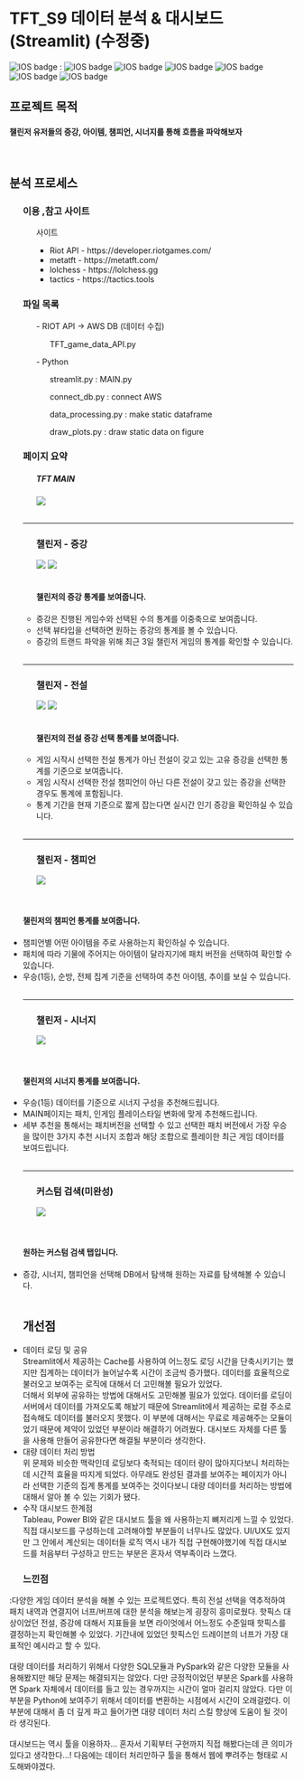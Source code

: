<h1> TFT_S9 데이터 분석 & 대시보드 (Streamlit) (수정중) </h1>

![IOS badge](https://img.shields.io/badge/python-3.7-blue?style=flat-square&logo=python&logoColor=ffdd54&style=plastic)  : 
![IOS badge](https://img.shields.io/badge/-streamlit-lightgrey)
![IOS badge](https://img.shields.io/badge/-pyspark-lightgrey)
![IOS badge](https://img.shields.io/badge/-pandas-lightgrey)
![IOS badge](https://img.shields.io/badge/-numpy-lightgrey)
![IOS badge](https://img.shields.io/badge/-matplotlib-lightgrey)
![IOS badge](https://img.shields.io/badge/-plotly-lightgrey)



<h2> 프로젝트 목적 </h2>
<h4> 챌린저 유저들의 증강, 아이템, 챔피언, 시너지를 통해 흐름을 파악해보자 </h4>

</br>

<h2> 분석 프로세스 </h2>

<ul> <h3> 이용 ,참고 사이트 </h3>

<ul>사이트<ul>
  <li> Riot API - https://developer.riotgames.com/</li>
  <li> metatft - https://metatft.com/</li>
  <li> lolchess - https://lolchess.gg </li>
  <li> tactics - https://tactics.tools </li>
 </ul></ul>
</ul>

<ul><h3> 파일 목록 </h3>
<ul> - RIOT API -> AWS DB (데이터 수집)
  <ul> TFT_game_data_API.py </ul></ul>
<ul> - Python 
  <ul> streamlit.py  : MAIN.py </ul>
  <ul> connect_db.py : connect AWS </ul>
  <ul> data_processing.py : make static dataframe </ul>
  <ul> draw_plots.py : draw static data on figure </ul>
</ul>
  
</ul>

<ul><h3> 페이지 요약</h3>
  <ul> <h5>TFT MAIN</h5>
    <img src='https://github.com/LSH0414/Project/assets/119479455/876eb966-c090-44cb-b7ea-5624a7cb68b3'>
  </ul>
  </br>

  ---
    
   <ul> <h3> 챌린저 - 증강 </h3>
     <img src = 'https://github.com/LSH0414/Project/assets/119479455/ecdeaae3-07c9-407d-9e22-02f002f97965'>
     <img src = 'https://github.com/LSH0414/Project/assets/119479455/da66a40d-56fd-4c96-bae6-66c3d46a5948'>
     </br></br> <h4> 챌린저의 증강 통계를 보여줍니다. </h4>
     <li> 증강은 진행된 게임수와 선택된 수의 통계를 이중축으로 보여줍니다.</li>
     <li>선택 뷰타입을 선택하면 원하는 증강의 통계를 볼 수 있습니다.</li>
     <li>증강의 트랜드 파악을 위해 최근 3일 챌린저 게임의 통계를 확인할 수 있습니다.</li>
   </li>
    </ul>
    </br>   

---

  <ul> <h3> 챌린저 - 전설 </h3>
   <img src = 'https://github.com/LSH0414/Project/assets/119479455/d7d4a349-368a-4a67-a8e4-e47c5af1248b)'>
   <img src = 'https://github.com/LSH0414/Project/assets/119479455/37e49388-4aff-4127-8efb-7222bc081d7d'>
   </br></br> <h4>챌린저의 전설 증강 선택 통계를 보여줍니다. </h4>
     <li> 게임 시작시 선택한 전설 통계가 아닌 전설이 갖고 있는 고유 증강을 선택한 통계를 기준으로 보여줍니다. </li>
     <li> 게임 시작시 선택한 전설 챔피언이 아닌 다른 전설이 갖고 있는 증강을 선택한 경우도 통계에 포함됩니다. </li>
     <li> 통계 기간을 현재 기준으로 짧게 잡는다면 실시간 인기 증강을 확인하실 수 있습니다. </li>
   </li>
  </ul>
  </br>   

---
   
   <ul> <h3> 챌린저 - 챔피언 </h3>
     <img src = 'https://github.com/LSH0414/Project/assets/119479455/3437c955-cb9b-4f75-99ab-4a47677bb8df'>
   </ul>
   </br></br> <h4>챌린저의 챔피언 통계를 보여줍니다. </h4>
     <li> 챔피언별 어떤 아이템을 주로 사용하는지 확인하실 수 있습니다. </li>
     <li> 패치에 따라 기물에 주어지는 아이템이 달라지기에 패치 버전을 선택하여 확인할 수 있습니다. </li>
     <li> 우승(1등), 순방, 전체 집계 기준을 선택하여 추천 아이템, 추이를 보실 수 있습니다. </li>
   </li>
   </br>

   ---
   
   <ul> <h3> 챌린저 - 시너지 </h3>
     <img src = 'https://github.com/LSH0414/Project/assets/119479455/1965c9ba-a5c8-4109-98a1-fef543b2e836'>
   </ul>
    </br></br> <h4>챌린저의 시너지 통계를 보여줍니다. </h4>
     <li> 우승(1등) 데이터를 기준으로 시너지 구성을 추천해드립니다. </li>
     <li> MAIN페이지는 패치, 인게임 플레이스타일 변화에 맞게 추천해드립니다. </li>
     <li> 세부 추천을 통해서는 패치버전을 선택할 수 있고 선택한 패치 버전에서 가장 우승을 많이한 3가지 추천 시너지 조합과 해당 조합으로 플레이한 최근 게임 데이터를 보여드립니다. </li>
  </br>   

  ---
    
   <ul> <h3> 커스텀 검색(미완성) </h3>
     <img src = 'https://github.com/LSH0414/Project/assets/119479455/68bc3107-c17f-435d-9cda-4ef1b06d414b'>
   </ul>
    </br></br> <h4> 원하는 커스텀 검색 탭입니다.  </h4>
     <li> 증강, 시너지, 챔피언을 선택해 DB에서 탐색해 원하는 자료를 탐색해볼 수 있습니다. </li>
    </br>    
</ul></ul>


<ul><h2> 개선점 </h2>
<li>
데이터 로딩 및 공유</br>
Streamlit에서 제공하는 Cache를 사용하여 어느정도 로딩 시간을 단축시키기는 했지만 집계하는 데이터가 늘어날수록 시간이 조금씩 증가했다. 데이터를 효율적으로 불러오고 보여주는 로직에 대해서 더 고민해볼 필요가 있었다.</br>
  더해서 외부에 공유하는 방법에 대해서도 고민해볼 필요가 있었다. 데이터를 로딩이 서버에서 데이터를 가져오도록 해놨기 때문에 Streamlit에서 제공하는 로컬 주소로 접속해도 데이터를 불러오지 못했다. 이 부분에 대해서는 무료로 제공해주는 모듈이었기 때문에 제약이 있었던 부분이라 해결하기 어려웠다. 대시보드 자체를 다른 툴을 사용해 만들어 공유한다면 해결될 부분이라 생각한다.
</li>
<li>
대량 데이터 처리 방법</br>
위 문제와 비슷한 맥락인데 로딩보다 축적되는 데이터 량이 많아지다보니 처리하는데 시간적 효율을 따지게 되었다. 아무래도 완성된 결과를 보여주는 페이지가 아니라 선택한 기준의 집계 통계를 보여주는 것이다보니 대량 데이터를 처리하는 방법에 대해서 알아 볼 수 있는 기회가 됐다.
</li>
<li>
수작 대시보드 한계점</br>
Tableau, Power BI와 같은 대시보드 툴을 왜 사용하는지 뼈저리게 느낄 수 있었다. 직접 대시보드를 구성하는데 고려해야할 부분들이 너무나도 많았다. UI/UX도 있지만 그 안에서 계산되는 데이터들 로직 역시 내가 직접 구현해야했기에 직접 대시보드를 처음부터 구성하고 만드는 부분은 혼자서 역부족이라 느꼈다.
</li></ul>

<ul> <h3> 느낀점 </h3></ul>
:다양한 게임 데이터 분석을 해볼 수 있는 프로젝트였다. 특히 전설 선택을 역추적하여 패치 내역과 연결지어 너프/버프에 대한 분석을 해보는게 굉장히 흥미로웠다. 핫픽스 대상이었던 전설, 증강에 대해서 지표들을 보면 라이엇에서 어느정도 수준일때 핫픽스를 결정하는지 확인해볼 수 있었다. 기간내에 있었던 핫픽스인 드레이븐의 너프가 가장 대표적인 예시라고 할 수 있다.</br></br>
 대량 데이터를 처리하기 위해서 다양한 SQL모듈과 PySpark와 같은 다양한 모듈을 사용해봤지만 해당 문제는 해결되지는 않았다. 다만 긍정적이었던 부분은 Spark를 사용하면 Spark 자체에서 데이터를 들고 있는 경우까지는 시간이 얼마 걸리지 않았다. 다만 이 부분을 Python에 보여주기 위해서 데이터를 변환하는 시점에서 시간이 오래걸렸다. 이 부분에 대해서 좀 더 깊게 파고 들어가면 대량 데이터 처리 스킬 향상에 도움이 될 것이라 생각된다. </br></br>
 대시보드는 역시 툴을 이용하자... 혼자서 기획부터 구현까지 직접 해봤다는데 큰 의미가 있다고 생각한다...! 다음에는 데이터 처리만하구 툴을 통해서 웹에 뿌려주는 형태로 시도해봐야겠다.
